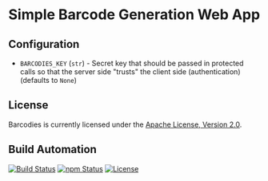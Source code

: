 # Simple Barcode Generation Web App

## Configuration

* `BARCODIES_KEY` (`str`) - Secret key that should be passed in protected calls so that the server side
"trusts" the client side (authentication) (defaults to `None`)

## License

Barcodies is currently licensed under the [Apache License, Version 2.0](http://www.apache.org/licenses/).

## Build Automation

[![Build Status](https://travis-ci.org/hivesolutions/barcodies.svg?branch=master)](https://travis-ci.org/hivesolutions/barcodies)
[![npm Status](https://img.shields.io/npm/v/hive-barcodies.svg)](https://www.npmjs.com/package/hive-barcodies)
[![License](https://img.shields.io/badge/license-Apache%202.0-blue.svg)](https://www.apache.org/licenses/)
